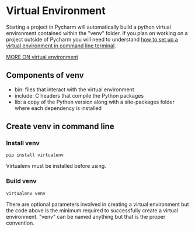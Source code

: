 # Virtual Environment

Starting a project in Pycharm will automatically build a python virtual environment contained within the "venv" folder.
If you plan on working on a project outside of Pycharm you will need to understand [how to set up a virtual environment
in command line terminal](
https://github.com/mvecchione145/python-quickstart/blob/main/virtual_env.md#create-venv-in-command-line).

[MORE ON virtual environment](https://docs.python.org/3/tutorial/venv.html)

## Components of venv

- bin: files that interact with the virtual environment
- include: C headers that compile the Python packages
- lib: a copy of the Python version along with a site-packages folder where each dependency is installed

## Create venv in command line
### Install venv

```
pip install virtualenv
```

Virtualenv must be installed before using.

### Build venv

```
virtualenv venv
```

There are optional parameters involved in creating a virtual environment but the code above is the minimum required to
successfully create a virtual environment. "venv" can be named anything but that is the proper convention.
